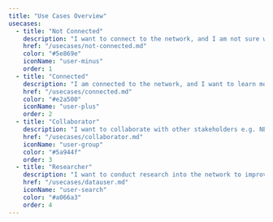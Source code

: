 ```yaml
---
title: "Use Cases Overview"
usecases:
  - title: "Not Connected"
    description: "I want to connect to the network, and I am not sure where to start"
    href: "/usecases/not-connected.md"
    color: "#5e869e"
    iconName: "user-minus"
    order: 1
  - title: "Connected"
    description: "I am connected to the network, and I want to learn more about utilising my assets and connection"
    href: "/usecases/connected.md"
    color: "#e2a500"
    iconName: "user-plus"
    order: 2
  - title: "Collaborator"
    description: "I want to collaborate with other stakeholders e.g. NESO, DNOs / DSOs, Local Authorities etc."
    href: "/usecases/collaborator.md"
    iconName: "user-group"
    color: "#5a944f"
    order: 3
  - title: "Researcher"
    description: "I want to conduct research into the network to improve our knowledge, develop new products or help understand my usage"
    href: "/usecases/datauser.md"
    iconName: "user-search"
    color: "#a066a3"
    order: 4
---
```


